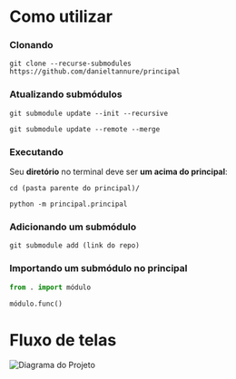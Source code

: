 # Como utilizar

### Clonando

`git clone --recurse-submodules https://github.com/danieltannure/principal`

### Atualizando submódulos

`git submodule update --init --recursive`

`git submodule update --remote --merge`

### Executando

Seu **diretório** no terminal deve ser **um acima do principal**:

`cd (pasta parente do principal)/`

`python -m principal.principal`

### Adicionando um submódulo

`git submodule add (link do repo)`

### Importando um submódulo no principal

```Python
from . import módulo

módulo.func()
```

# Fluxo de telas

![Diagrama do Projeto](Diagrama.png)

